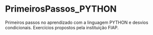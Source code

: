 # PrimeirosPassos_PYTHON
Primeiros passos no aprendizado com a linguagem PYTHON e desvios condicionais. Exercícios propostos pela instituição FIAP.

